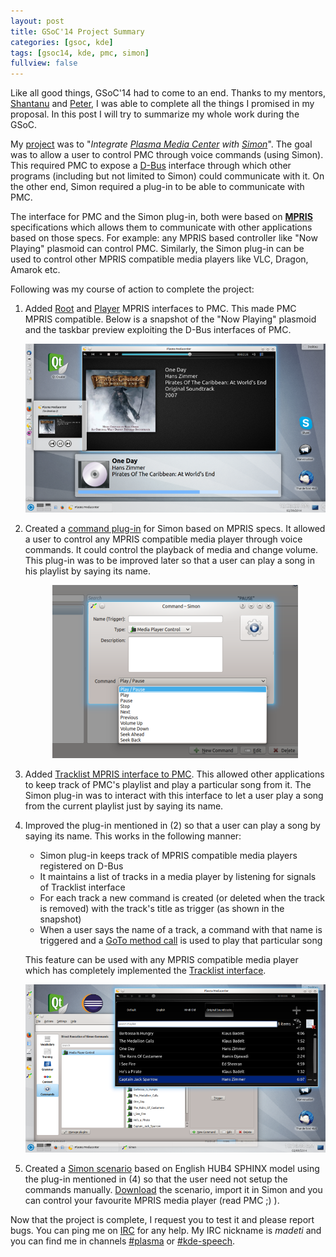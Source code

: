 ```yaml
---
layout: post
title: GSoC'14 Project Summary
categories: [gsoc, kde]
tags: [gsoc14, kde, pmc, simon]
fullview: false
--- 
```


Like all good things, GSoC'14 had to come to an end. Thanks to my mentors, [Shantanu](http://blog.shantanutushar.com/) and [Peter](http://www.grasch.net/), I was able to complete all the things I promised in my proposal. In this post I will try to summarize my whole work during the GSoC.

My [project](https://www.google-melange.com/gsoc/project/details/google/gsoc2014/ashishmadeti/5717271485874176) was to "*Integrate [Plasma Media Center](https://community.kde.org/Plasma/Plasma_Media_Center) with [Simon](https://simon.kde.org/)*". The goal was to allow a user to control PMC through voice commands (using Simon). This required PMC to expose a [D-Bus](http://en.wikipedia.org/wiki/D-Bus) interface through which other programs (including but not limited to Simon) could communicate with it. On the other end, Simon required a plug-in to be able to communicate with PMC.

The interface for PMC and the Simon plug-in, both were based on **[MPRIS](http://specifications.freedesktop.org/mpris-spec/latest/)** specifications which allows them to communicate with other applications based on those specs. For example: any MPRIS based controller like "Now Playing" plasmoid can control PMC. Similarly, the Simon plug-in can be used to control other MPRIS compatible media players like VLC, Dragon, Amarok etc.

Following was my course of action to complete the project:

1. Added [Root](http://specifications.freedesktop.org/mpris-spec/latest/Media_Player.html) and [Player](http://specifications.freedesktop.org/mpris-spec/latest/Player_Interface.html) MPRIS interfaces to PMC. This made PMC MPRIS compatible. Below is a snapshot of the "Now Playing" plasmoid  and the taskbar preview exploiting the D-Bus interfaces of PMC. <center><img src="/images/pmcNowPlaying.png"></center>

2. Created a [command plug-in](http://ashishmadeti.github.io/gsoc/kde/2014/06/13/simon-mpris-plugin.html) for Simon based on MPRIS specs. It allowed a user to control any MPRIS compatible media player through voice commands. It could control the playback of media and change volume. This plug-in was to be improved later so that a user can play a song in his playlist by saying its name. <center><img src="/images/simonBasicMpris2.png"></center>

3. Added [Tracklist MPRIS interface to PMC](http://ashishmadeti.github.io/gsoc/kde/2014/06/23/pmc-tracklist.html). This allowed other applications to keep track of PMC's playlist and play a particular song from it. The Simon plug-in was to interact with this interface to let a user play a song from the current playlist just by saying its name.

4. Improved the plug-in mentioned in (2) so that a user can play a song by saying its name. This works in the following manner:
   - Simon plug-in keeps track of MPRIS compatible media players registered on D-Bus
   - It maintains a list of tracks in a media player by listening for signals of Tracklist interface
   - For each track a new command is created (or deleted when the track is removed) with the track's title as trigger (as shown in the snapshot)
   - When a user says the name of a track, a command with that name is triggered and a [GoTo method call](http://specifications.freedesktop.org/mpris-spec/latest/Track_List_Interface.html#Method:GoTo) is used to play that particular song
   
    This feature can be used with any MPRIS compatible media player which has completely implemented the [Tracklist interface](http://specifications.freedesktop.org/mpris-spec/latest/Track_List_Interface.html). 

    <center><img src="/images/advancedSimonPlugin.png"></center>
    
5. Created a [Simon scenario](https://userbase.kde.org/Simon/Scenarios) based on English HUB4 SPHINX model using the plug-in mentioned in (4) so that the user need not setup the commands manually. [Download](http://opendesktop.org/content/show.php/%5BEN%2BH4W%5D+Media+Player+Control?content=166763) the scenario, import it in Simon and you can control your favourite MPRIS media player (read PMC ;) ).

Now that the project is complete, I request you to test it and please report bugs. You can ping me on [IRC](http://en.wikipedia.org/wiki/Internet_Relay_Chat) for any help. My IRC nickname is *madeti* and you can find me in channels [#plasma](http://webchat.freenode.net?channels=%23plasma&uio=d4) or [#kde-speech](http://webchat.freenode.net?channels=%23kde-speech&uio=d4).